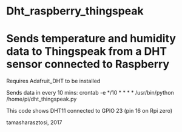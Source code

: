 # Dht_raspberry_thingspeak
# Sends temperature and humidity data to Thingspeak from a DHT sensor connected to Raspberry

Requires Adafruit_DHT to be installed

Sends data in every 10 mins:
crontab -e
*/10 * * * * /usr/bin/python /home/pi/dht_thingspeak.py

This code shows DHT11 connected to GPIO 23 (pin 16 on Rpi zero)


tamasharasztosi, 2017

